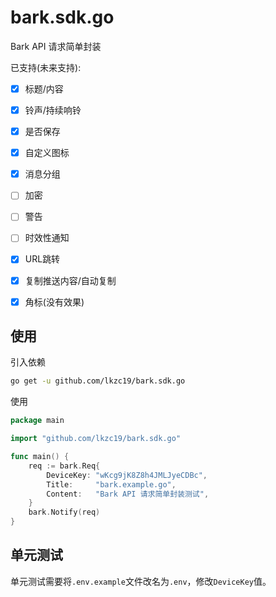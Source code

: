 # bark.sdk.go

Bark API 请求简单封装

已支持(未来支持):

- [x] 标题/内容
- [x] 铃声/持续响铃
- [x] 是否保存
- [x] 自定义图标
- [x] 消息分组
- [ ] 加密
- [ ] 警告
- [ ] 时效性通知
- [x] URL跳转
- [x] 复制推送内容/自动复制
- [x] 角标(没有效果)


## 使用

引入依赖

```bash
go get -u github.com/lkzc19/bark.sdk.go
```

使用

```go
package main

import "github.com/lkzc19/bark.sdk.go"

func main() {
	req := bark.Req{
		DeviceKey: "wKcg9jK8Z8h4JMLJyeCDBc",
		Title:     "bark.example.go",
		Content:   "Bark API 请求简单封装测试",
	}
	bark.Notify(req)
}
```

## 单元测试

单元测试需要将`.env.example`文件改名为`.env`，修改`DeviceKey`值。
